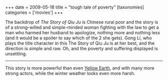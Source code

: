 +++
date = 2009-05-18
title = "tough tale of poverty"
[taxonomies]
categories = ['movies']
+++

The backdrop of *The Story of Qiu Ju* is Chinese rural poor and the
story is of a strong-willed and simple-minded woman fighting with the
law to get a man who harmed her husband to apologize, nothing more and
nothing less (and it would be a spoiler to say which of the 2 she gets).
Gong Li, who plays the title character in this The Story of Qiu Ju is at
her best, and the direction is simple and raw. Oh, and the poverty and
suffering displayed is unsettling.

---

This story is more powerful than even [Yellow Earth], and with many more
strong actors, while the winter weather looks even more harsh.

  [Yellow Earth]: @/yellow-earth-1984.md
